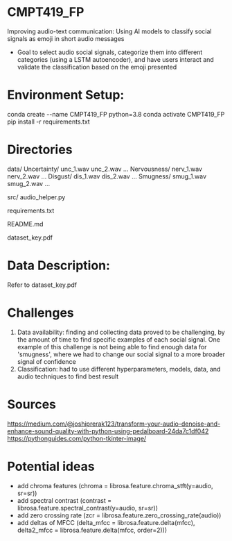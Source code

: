 # CMPT419_FP
Improving audio-text communication: Using AI models to classify social signals as emoji in short audio messages

- Goal to select audio social signals, categorize them into different categories (using a LSTM autoencoder), and have users interact and validate the classification based on the emoji presented

# Environment Setup:
conda create --name CMPT419_FP python=3.8
conda activate CMPT419_FP
pip install -r requirements.txt

# Directories
data/
    Uncertainty/
         unc_1.wav
         unc_2.wav
         ...
    Nervousness/
         nerv_1.wav
         nerv_2.wav
         ...
    Disgust/
         dis_1.wav
         dis_2.wav
         ...
    Smugness/
         smug_1.wav
         smug_2.wav
         ...

src/
     audio_helper.py

requirements.txt

README.md

dataset_key.pdf



# Data Description:
Refer to dataset_key.pdf

# Challenges
1. Data availability: finding and collecting data proved to be challenging, by the amount of time to find specific examples of each social signal. One example of this challenge is not being able to find enough data for 'smugness', where we had to change our social signal to a more broader signal of confidence
2. Classification: had to use different hyperparameters, models, data, and audio techniques to find best result


# Sources
https://medium.com/@joshiprerak123/transform-your-audio-denoise-and-enhance-sound-quality-with-python-using-pedalboard-24da7c1df042
https://pythonguides.com/python-tkinter-image/


# Potential ideas
- add chroma features (chroma = librosa.feature.chroma_stft(y=audio, sr=sr))
- add spectral contrast (contrast = librosa.feature.spectral_contrast(y=audio, sr=sr))
- add zero crossing rate (zcr = librosa.feature.zero_crossing_rate(audio))
- add deltas of MFCC (delta_mfcc = librosa.feature.delta(mfcc), delta2_mfcc = librosa.feature.delta(mfcc, order=2)))
